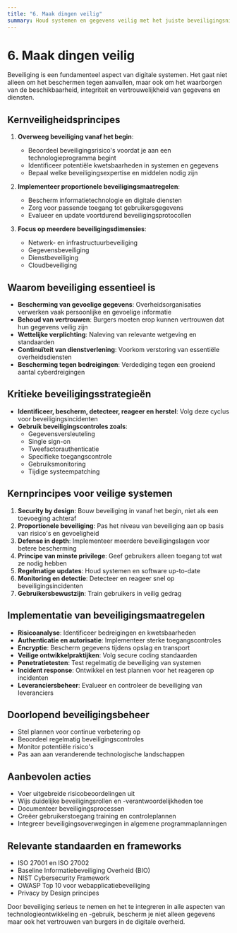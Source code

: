 ```yaml
---
title: "6. Maak dingen veilig"
summary: Houd systemen en gegevens veilig met het juiste beveiligingsniveau.
---
```


# 6. Maak dingen veilig

Beveiliging is een fundamenteel aspect van digitale systemen. Het gaat niet alleen om het beschermen tegen aanvallen, maar ook om het waarborgen van de beschikbaarheid, integriteit en vertrouwelijkheid van gegevens en diensten.

## Kernveiligheidsprincipes

1. **Overweeg beveiliging vanaf het begin**:
   - Beoordeel beveiligingsrisico's voordat je aan een technologieprogramma begint
   - Identificeer potentiële kwetsbaarheden in systemen en gegevens
   - Bepaal welke beveiligingsexpertise en middelen nodig zijn

2. **Implementeer proportionele beveiligingsmaatregelen**:
   - Bescherm informatietechnologie en digitale diensten
   - Zorg voor passende toegang tot gebruikersgegevens
   - Evalueer en update voortdurend beveiligingsprotocollen

3. **Focus op meerdere beveiligingsdimensies**:
   - Netwerk- en infrastructuurbeveiliging
   - Gegevensbeveiliging
   - Dienstbeveiliging
   - Cloudbeveiliging

## Waarom beveiliging essentieel is

- **Bescherming van gevoelige gegevens**: Overheidsorganisaties verwerken vaak persoonlijke en gevoelige informatie
- **Behoud van vertrouwen**: Burgers moeten erop kunnen vertrouwen dat hun gegevens veilig zijn
- **Wettelijke verplichting**: Naleving van relevante wetgeving en standaarden
- **Continuïteit van dienstverlening**: Voorkom verstoring van essentiële overheidsdiensten
- **Bescherming tegen bedreigingen**: Verdediging tegen een groeiend aantal cyberdreigingen

## Kritieke beveiligingsstrategieën

- **Identificeer, bescherm, detecteer, reageer en herstel**: Volg deze cyclus voor beveiligingsincidenten
- **Gebruik beveiligingscontroles zoals**:
  - Gegevensversleuteling
  - Single sign-on
  - Tweefactorauthenticatie
  - Specifieke toegangscontrole
  - Gebruiksmonitoring
  - Tijdige systeempatching

## Kernprincipes voor veilige systemen

1. **Security by design**: Bouw beveiliging in vanaf het begin, niet als een toevoeging achteraf
2. **Proportionele beveiliging**: Pas het niveau van beveiliging aan op basis van risico's en gevoeligheid
3. **Defense in depth**: Implementeer meerdere beveiligingslagen voor betere bescherming
4. **Principe van minste privilege**: Geef gebruikers alleen toegang tot wat ze nodig hebben
5. **Regelmatige updates**: Houd systemen en software up-to-date
6. **Monitoring en detectie**: Detecteer en reageer snel op beveiligingsincidenten
7. **Gebruikersbewustzijn**: Train gebruikers in veilig gedrag

## Implementatie van beveiligingsmaatregelen

- **Risicoanalyse**: Identificeer bedreigingen en kwetsbaarheden
- **Authenticatie en autorisatie**: Implementeer sterke toegangscontroles
- **Encryptie**: Bescherm gegevens tijdens opslag en transport
- **Veilige ontwikkelpraktijken**: Volg secure coding standaarden
- **Penetratietesten**: Test regelmatig de beveiliging van systemen
- **Incident response**: Ontwikkel en test plannen voor het reageren op incidenten
- **Leveranciersbeheer**: Evalueer en controleer de beveiliging van leveranciers

## Doorlopend beveiligingsbeheer

- Stel plannen voor continue verbetering op
- Beoordeel regelmatig beveiligingscontroles
- Monitor potentiële risico's
- Pas aan aan veranderende technologische landschappen

## Aanbevolen acties

- Voer uitgebreide risicobeoordelingen uit
- Wijs duidelijke beveiligingsrollen en -verantwoordelijkheden toe
- Documenteer beveiligingsprocessen
- Creëer gebruikerstoegang training en controleplannen
- Integreer beveiligingsoverwegingen in algemene programmaplanningen

## Relevante standaarden en frameworks

- ISO 27001 en ISO 27002
- Baseline Informatiebeveiliging Overheid (BIO)
- NIST Cybersecurity Framework
- OWASP Top 10 voor webapplicatiebeveiliging
- Privacy by Design principes

Door beveiliging serieus te nemen en het te integreren in alle aspecten van technologieontwikkeling en -gebruik, bescherm je niet alleen gegevens maar ook het vertrouwen van burgers in de digitale overheid.
